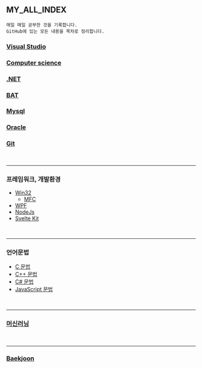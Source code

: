 ## MY_ALL_INDEX

~~~
매일 매일 공부한 것을 기록합니다.
GitHub에 있는 모든 내용을 목차로 정리합니다.
~~~

### [Visual Studio](https://github.com/BuMinKyoo/TIL/tree/main/Visual%20Studio)
### [Computer science](https://github.com/BuMinKyoo/TIL/tree/main/Computer%20science)
### [.NET](https://github.com/BuMinKyoo/TIL/tree/main/.NET)
### [BAT](https://github.com/BuMinKyoo/MY_ALL_INDEX/tree/main/BAT)
### [Mysql](https://github.com/BuMinKyoo/MY_ALL_INDEX/tree/main/Mysql)
### [Oracle](https://github.com/BuMinKyoo/MY_ALL_INDEX/tree/main/Oracle)
### [Git](https://github.com/BuMinKyoo/MY_ALL_INDEX/blob/main/Git/README.md)

<br/>

***

### 프레임워크, 개발환경
  - [Win32](https://github.com/BuMinKyoo/MY_ALL_INDEX/tree/main/%EC%9C%88%EB%8F%84%EC%9A%B0%20%EC%9D%91%EC%9A%A9%ED%94%84%EB%A1%9C%EA%B7%B8%EB%9E%A8/Win32)
    - [MFC](https://github.com/BuMinKyoo/MY_ALL_INDEX/tree/main/%EC%9C%88%EB%8F%84%EC%9A%B0%20%EC%9D%91%EC%9A%A9%ED%94%84%EB%A1%9C%EA%B7%B8%EB%9E%A8/MFC)
  - [WPF](https://github.com/BuMinKyoo/MY_ALL_INDEX/tree/main/%EC%9C%88%EB%8F%84%EC%9A%B0%20%EC%9D%91%EC%9A%A9%ED%94%84%EB%A1%9C%EA%B7%B8%EB%9E%A8/WPF)
  - [NodeJs](https://github.com/BuMinKyoo/MY_ALL_INDEX/tree/main/Web/NodeJs)
  - [Svelte Kit](https://github.com/BuMinKyoo/MY_ALL_INDEX/tree/main/Web/Svelte%20Kit)
<br/>

***

### 언어문법
  - [C 문법](https://github.com/BuMinKyoo/MY_ALL_INDEX/tree/main/%EC%96%B8%EC%96%B4%EB%AC%B8%EB%B2%95/C)
  - [C++ 문법](https://github.com/BuMinKyoo/MY_ALL_INDEX/tree/main/%EC%96%B8%EC%96%B4%EB%AC%B8%EB%B2%95/C%2B%2B)
  - [C# 문법](https://github.com/BuMinKyoo/MY_ALL_INDEX/tree/main/%EC%96%B8%EC%96%B4%EB%AC%B8%EB%B2%95/C%23)
  - [JavaScript 문법](https://github.com/BuMinKyoo/MY_ALL_INDEX/tree/main/%EC%96%B8%EC%96%B4%EB%AC%B8%EB%B2%95/JavaScript)
<br/>

***

### [머신러닝](https://github.com/BuMinKyoo/MY_ALL_INDEX/tree/main/%EB%A8%B8%EC%8B%A0%EB%9F%AC%EB%8B%9D)

<br/>

***

### [Baekjoon](https://github.com/BuMinKyoo/Baekjoon)

